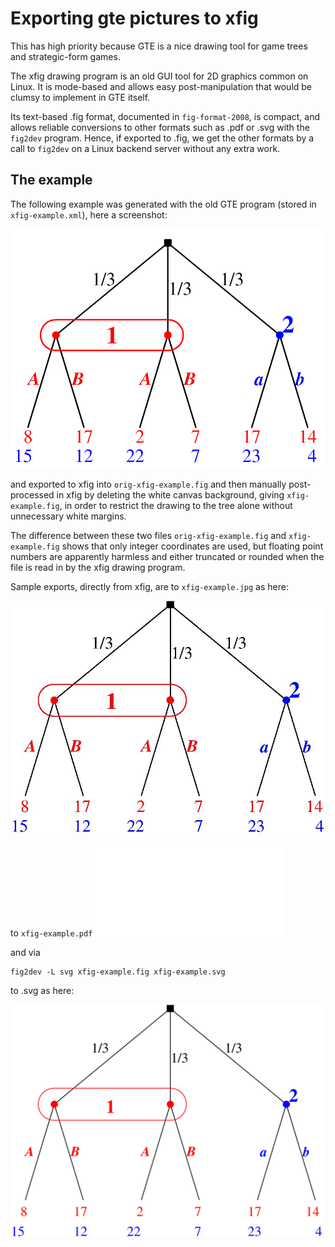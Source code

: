 # Exporting gte pictures to xfig

This has high priority because GTE is a nice drawing tool
for game trees and strategic-form games.

The xfig drawing program is an old GUI tool for 2D graphics
common on Linux.
It is mode-based and allows easy post-manipulation that
would be clumsy to implement in GTE itself.

Its text-based .fig format, documented in `fig-format-2008`,
is compact, and allows reliable conversions to other formats
such as .pdf or .svg with the `fig2dev` program.
Hence, if exported to .fig, we get the other formats by a
call to `fig2dev` on a Linux backend server without any
extra work.

## The example 

The following example was generated with the old GTE program
(stored in `xfig-example.xml`), here a screenshot:

![](./screenshot.png)

and exported to xfig into `orig-xfig-example.fig`
and then manually post-processed in xfig by deleting the
white canvas background, giving `xfig-example.fig`, in order
to restrict the drawing to the tree alone without
unnecessary white margins.

The difference between these two files
`orig-xfig-example.fig` and `xfig-example.fig`
shows that only integer coordinates are used, but floating
point numbers are apparently harmless and either truncated
or rounded when the file is read in by the xfig drawing
program.

Sample exports, directly from xfig, are to `xfig-example.jpg` as here:

![](./xfig-example.jpg)

to `xfig-example.pdf`
![](./xfig-example.pdf)

and via 

    fig2dev -L svg xfig-example.fig xfig-example.svg

to .svg as here:

![](./xfig-example.svg)








